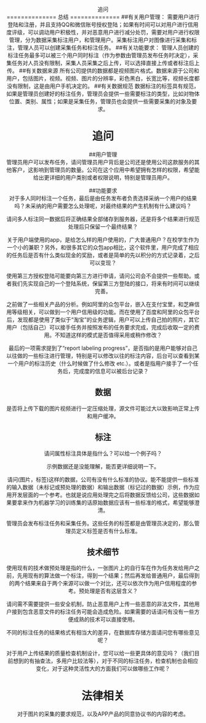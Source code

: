 <center>追问<center>  
==============
总结  
==============   
##有关用户管理：
  需要用户进行登陆和注册，并且支持QQ和微信账号授权登陆；如果有时间可以对用户进行信用度评级，可以调动用户积极性，并对恶意用户进行减分处罚，需要对用户进行权限管理，分为数据采集标注用户，和管理用户。采集标注用户对图像进行采集和标注，管理人员可以创建采集任务和标注任务。  
##有关功能要求：
  管理人员创建的标注任务最多可以被三个用户同时标注（作为参数由管理员发布任务时决定），采集任务对人员没有限制，采集人员采集之后上传，可以选择直接上传或者标注后上传。  
##有关数据来源
  所有公司提供的数据都是视频图片格式。数据来源于公司和用户，包括图片，视频。视频、图片的分辨率，彩色黑白，长宽比等，视频长度都没有限制，这是由用户手机决定的。
##有关数据规范
  数据标注的标签具有规范，如果是管理员创建好的标注任务，管理员会提供一些需要标注的类型，比如对物体位置、类别、属性；如果是采集任务，管理员也会提供一些需要采集的对象及要求。

追问
===========
##用户管理  
管理员用户可以发布任务，请问管理员用户背后是公司还是使用公司这款服务的其他客户，这影响到管理员的数量。公司在这个应用中希望拥有怎样的权限，希望能给出更详细的用户类别或者权限说明，特别是管理员用户。  

##功能要求  
对于多人同时标注一个任务，最后是由任务发布者负责选择采纳一个用户的结果吗？未采纳的用户需要怎么处理呢，对最终结果的产生机制有什么建议吗？  

请问多人标注同一数据后将正确结果全部储存到服务器，还是将多个结果进行规范处理后只保留一个最终结果？  

关于用户端使用的app，是给怎么样的用户使用的，广大普通用户？在校学生作为一个小的兼职？另外，和很多其它的众包app相比，这个软件里，用户完成了相应的任务后是否有什么类似现金的奖励，或者是简单的先以积分的方式记录着，之后可以变现？  

使用第三方授权登陆可能要向第三方进行申请，请问公司会不会提供一些帮助。或者我们先实现自己的一个登陆系统，保留第三方登陆的接口，将来有时间可以继续完善。  

之前做了一些相关产品的分析。例如阿里的众包平台，嵌入在支付宝里，和芝麻信用等级相关，可以做到一个用户信用级的功能。而在使用了百度和阿里的众包平台后，发现都是使用了类似于“淘宝”的业务逻辑，用户可以上传自己拍的照片，其它用户（包括自己）可以接手任务并按照发布的任务要求完成，完成后收取一定的费用。不知道这样的模式是否值得采用或稍作修改？  

最后的一项需求提到了“report labeling progress”，是否指的是用户能够对自己以往做的一些标注进行管理，特别是可以修改以往的标注内容，后台可以查看到某一个用户的标注历史（什么时候做了什么修改 etc.）。或者是指用户接手了一个任务后，完成度的信息可以被后台记录？  

## 数据  
是否将上传下载的图片视频进行一定压缩处理，源文件可能过大以致影响正常上传和用户缓冲。  
## 标注
请问属性标注具体是指什么？可以给一个例子吗？  

示例数据还是没能理解，能否更详细说明一下。  

请问(图片，标签)这样的数据，公司有没有什么标准的协议。能不能提供一些标准的输入数据（未标记或预处理的数据）和输出数据（标记过的数据）示例，作为应用开发层面的一个参考。也就是说应用处理完之后将数据反馈给公司，这些数据如果要拿来作为机器学习的训练集的话原始数据应该有一些标准的格式，希望能够澄清。  

管理员会发布标注任务和采集任务。这些任务的标签都是由管理员决定的，那么管理员定义标签是否有什么标准。

## 技术细节  
使用现有的技术做预处理是指的什么，一张图片上的自行车在作为任务发给用户之前，先用现有的算法做一个标注，得到一个结果；然后再发给普通用户，最后得到的两个结果来自于两个来源可以做一个对比，还可以依次作为用户信用程度的参考。预处理是否有这层含义？  

请问需不需要提供一些安全机制，防止恶意用户上传一些恶意的非法文件，其他用户接到包含恶意文件的标注任务可能会造成危险。如果需要的话请问有没有一些方便成熟的技术可以直接使用。  

不同的标注任务的结果格式有相当大的差异，在数据库存储方面请问您有哪些意见呢？  

对于用户上传结果的质量检查机制设计，您可以给一些更具体的意见吗？（我们目前想到的有抽查法，多用户比较法等），对于不同的标注任务，检查机制也会相应变化，对于这种灵活性大的方面我们可以做哪些工作呢？
# 法律相关  
对于图片的采集的要求规范，以及APP产品的同意协议书的内容的考虑。
